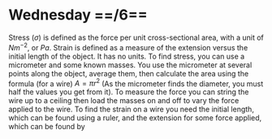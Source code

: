 # Wednesday ==/6==
Stress ($\sigma$) is defined as the force per unit cross-sectional area, with a unit of $Nm^{-2}$, or $Pa$. Strain is defined as a measure of the extension versus the initial length of the object. It has no units. To find stress, you can use a micrometer and some known masses. You use the micrometer at several points along the object, average them, then calculate the area using the formula (for a wire) $A=\pi r^2$ (As the micrometer finds the diameter, you must half the values you get from it). To measure the force you can string the wire up to a ceiling then load the masses on and off to vary the force applied to the wire. To find the strain on a wire you need the initial length, which can be found using a ruler, and the extension for some force applied, which can be found by 